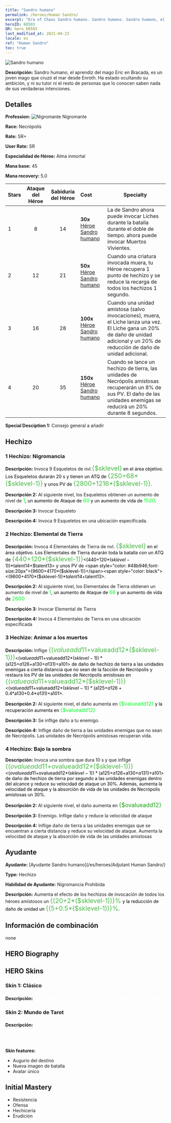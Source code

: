 ```yaml
---
title: "Sandro humano"
permalink: /heroes/Human Sandro/
excerpt: "Era of Chaos Sandro humano. Sandro humano. Sandro humano, el aprendiz del mago Eric en Bracada, es un joven mago que cruzó el mar desde Enroth. Ha estado ocultando su ambición, y ni su tutor ni el resto de personas que lo conocen saben nada de sus verdaderas intenciones."
heroID: 60503
QR: hero_60503
last_modified_at: 2021-04-23
locale: es
ref: "Human Sandro"
toc: true
---
```

  ![Sandro humano](/images/h/h_HumanSandro.jpg)

 **Descripción:** Sandro humano, el aprendiz del mago Eric en Bracada, es un joven mago que cruzó el mar desde Enroth. Ha estado ocultando su ambición, y ni su tutor ni el resto de personas que lo conocen saben nada de sus verdaderas intenciones.
## Detalles
 **Profession:** ![Nigromante](/images/h/h_prof_6.png) Nigromante

 **Race:** Necrópolis

 **Rate:** SR+

 **User Rate:** SR

 **Especialidad de Héroe:** Alma inmortal

 **Mana base:** 45

 **Mana recovery:** 5.0


  | Stars | Ataque del Héroe | Sabiduría del Héroe | Cost |     Specialty     |
  |---------|:---------------:|:---------------:|:--|--------------------|
  |    1    | 8 | 14 | **30x** [Héroe Sandro humano](/ItemsES/her_373/) | La <Nigromancia> de Sandro ahora puede invocar Liches durante la batalla durante el doble de tiempo. <Elemental de Tierra> ahora puede invocar Muertos Vivientes. |
  |    2    | 12 | 21 | **50x** [Héroe Sandro humano](/ItemsES/her_373/) | Cuando una criatura invocada muera, tu Héroe recupera 1 punto de hechizo y se reduce la recarga de todos los hechizos 1 segundo. |
  |    3    | 16 | 28 | **100x** [Héroe Sandro humano](/ItemsES/her_373/) | Cuando una unidad amistosa (salvo invocaciones), muera, el Liche lanza <Sacrificio> una vez. El Liche gana un 20% de daño de unidad adicional y un 20% de reducción de daño de unidad adicional. |
  |    4    | 20 | 35 | **150x** [Héroe Sandro humano](/ItemsES/her_373/) | Cuando se lance un hechizo de tierra, las unidades de Necrópolis amistosas recuperarán un 8% de sus PV. El daño de las unidades enemigas se reducirá un 20% durante 8 segundos. |

 **Special Desciption 1:** Consejo general a añadir

## Hechizo
### 1 Hechizo: Nigromancia
 **Descripción:** Invoca 9 Esqueletos de nvl.<span style="color: #48b946;font-size:20px">{$sklevel}</span><span style="color: black"> en el área objetivo. Los Esqueletos durarán 20 s y tienen un ATQ de <span style="color: #48b946;font-size:20px">{250+68*($sklevel-1)}</span><span style="color: black"> y unos PV de <span style="color: #48b946;font-size:20px">{2800+1216*($sklevel-1)}</span><span style="color: black">.

 **Descripción 2:** Al siguiente nivel, los Esqueletos obtienen un aumento de nivel de <span style="color: #00ff22;font-size:16px">1</span><span style="color: black">, un aumento de Ataque de <span style="color: #00ff22;font-size:16px">60</span><span style="color: black"> y un aumento de vida de <span style="color: #00ff22;font-size:16px">1520</span><span style="color: black">.

 **Descripción 3:** Invocar Esqueleto

 **Descripción 4:** Invoca 9 Esqueletos en una ubicación especificada.

### 2 Hechizo: Elemental de Tierra
 **Descripción:** Invoca 4 Elementales de Tierra de nvl. <span style="color: #48b946;font-size:20px">{$sklevel}</span><span style="color: black"> en el área objetivo. Los Elementales de Tierra durarán toda la batalla con un ATQ de <span style="color: #48b946;font-size:20px">{440+120*($sklevel-1)}</span><span style="color: black"><(440+120*($sklevel-1))*$talent14+$talent13> y unos PV de <span style="color: #48b946;font-size:20px">{9600+4170*($sklevel-1)}</span><span style="color: black"><(9600+4170*($sklevel-1))*$talent14+$talent13>.

 **Descripción 2:** Al siguiente nivel, los Elementales de Tierra obtienen un aumento de nivel de <span style="color: #00ff22;font-size:16px">1</span><span style="color: black">, un aumento de Ataque de <span style="color: #00ff22;font-size:16px">68</span><span style="color: black"> y un aumento de vida de <span style="color: #00ff22;font-size:16px">2600</span><span style="color: black">

 **Descripción 3:** Invocar Elemental de Tierra

 **Descripción 4:** Invoca 4 Elementales de Tierra en una ubicación especificada

### 3 Hechizo: Animar a los muertos
 **Descripción:** Inflige <span style="color: #48b946;font-size:20px">{($valueadd11+$valueadd12*($sklevel-1))}</span><span style="color: black"><($valueadd11+$valueadd12*($sklevel-1))*($a125+$a126+$a130+$a131)+$a101> de daño de hechizo de tierra a las unidades enemigas a cierta distancia que no sean de la facción de Necrópolis y restaura los PV de las unidades de Necrópolis amistosas en <span style="color: #48b946;font-size:20px">{($valueadd11+$valueadd12*($sklevel-1))}</span><span style="color: black"><($valueadd11+$valueadd12*($sklevel-1))*($a125+$a126+0.4*$a130+0.4*$a131)+$a101>.

 **Descripción 2:** Al siguiente nivel, el daño aumenta en <span style="color: #00ff22;font-size:16px">{$valueadd12}</span><span style="color: black"> y la recuperación aumenta en <span style="color: #00ff22;font-size:16px">{$valueadd12}</span><span style="color: black">

 **Descripción 3:** Se inflige daño a tu enemigo.

 **Descripción 4:** Inflige daño de tierra a las unidades enemigas que no sean de Necrópolis. Las unidades de Necrópolis amistosas recuperan vida.

### 4 Hechizo: Bajo la sombra
 **Descripción:** Invoca una sombra que dura 10 s y que inflige <span style="color: #48b946;font-size:20px">{($ovalueadd11+$ovalueadd12*($sklevel-1))}</span><span style="color: black"><($ovalueadd11+$ovalueadd12*($sklevel-1))*($a125+$a126+$a130+$a131)+$a101> de daño de hechizo de tierra por segundo a las unidades enemigas dentro del alcance y reduce su velocidad de ataque un 30%. Además, aumenta la velocidad de ataque y la absorción de vida de las unidades de Necrópolis amistosas un 30%.

 **Descripción 2:** Al siguiente nivel, el daño aumenta en <span style="color: #1ca216;font-size:18px">{$ovalueadd12}</span><span style="color: black">

 **Descripción 3:** Enemigo. Inflige daño y reduce la velocidad de ataque

 **Descripción 4:** Inflige daño de tierra a las unidades enemigas que se encuentran a cierta distancia y reduce su velocidad de ataque. Aumenta la velocidad de ataque y la absorción de vida de las unidades amistosas


## Ayudante

 **Ayudante:**  [Ayudante Sandro humano](/es/heroes/Adjutant Human Sandro/) 

 **Type:**  Hechizo 

 **Habilidad de Ayudante:**  Nigromancia Prohibida 

 **Descripción:** Aumenta el efecto de los hechizos de invocación de todos los héroes amistosos un <span style="color: #48b946;font-size:20px">{(20+2*($sklevel-1))}%</span><span style="color: black"> y la reducción de daño de unidad un <span style="color: #48b946;font-size:20px">{(5+0.5*($sklevel-1))}%</span><span style="color: black">.

## Información de combinación

  none
## HERO Biography

## HERO Skins
### Skin 1: **Clásico**

 **Descripción:** <span style="color: #ffffff;font-size:20px">¿Destino? Mi vida no la decidirá el destino.</span>


### Skin 2: **Mundo de Tarot**

 **Descripción:** <span style="color: #ffffff;font-size:20px">Ya estás en la «Puerta de los sueños», pero debes ser paciente. Espera tu oportunidad, un momento especial. Encontrarás tu sueño.</span>

 **Skin features:** 

   - Augurio del destino
   - Nueva imagen de batalla
   - Avatar único


## Initial Mastery
   - Resistencia
   - Ofensa
   - Hechicería
   - Erudición
